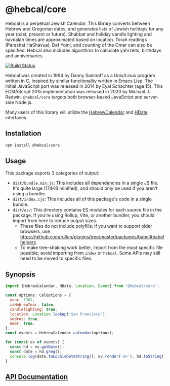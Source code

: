 # @hebcal/core

Hebcal is a perpetual Jewish Calendar. This library converts between
Hebrew and Gregorian dates, and generates lists of Jewish holidays for
any year (past, present or future).  Shabbat and holiday candle
lighting and havdalah times are approximated based on location. Torah
readings (Parashat HaShavua), Daf Yomi, and counting of the Omer can
also be specified. Hebcal also includes algorithms to calculate
yahrzeits, birthdays and anniversaries.

[![Build Status](https://github.com/hebcal/hebcal-es6/actions/workflows/node.js.yml/badge.svg)](https://github.com/hebcal/hebcal-es6/actions/workflows/node.js.yml)

Hebcal was created in 1994 by Danny Sadinoff as a Unix/Linux program
written in C, inspired by similar functionality written in Emacs
Lisp. The initial JavaScript port was released in 2014 by Eyal
Schachter (age 15). This ECMAScript 2015 implementation was released
in 2020 by Michael J. Radwin. `@hebcal/core` targets both
browser-based JavaScript and server-side Node.js.

Many users of this library will utilize the [HebrewCalendar](https://hebcal.github.io/api/core/classes/HebrewCalendar.html)
and [HDate](https://hebcal.github.io/api/hdate/classes/HDate.html) interfaces.

## Installation

```bash
npm install @hebcal/core
```

## Usage

This package exports 3 categories of output:

- `dist/bundle.min.js`: This includes all dependencies in a single JS file.  It's quite large (174KB minified), and should only be used if you aren't using a bundler.
- `dist/index.cjs`: This includes all of this package's code in a single bundle.
- `dist/es/`: This directory contains ES modules for each source file in the package.  If you're using Rollup, Vite, or another bundler, you should import from here to reduce output sizes.
  - These files do not include polyfills; if you want to support older browsers, use <https://github.com/rollup/plugins/tree/master/packages/babel#babelhelpers>
  - To make tree-shaking work better, import from the most specific file possible; avoid importing from `index` or `hebcal`.  Some APIs may still need to be moved to specific files.

## Synopsis

```javascript
import {HebrewCalendar, HDate, Location, Event} from '@hebcal/core';

const options: CalOptions = {
  year: 1981,
  isHebrewYear: false,
  candlelighting: true,
  location: Location.lookup('San Francisco'),
  sedrot: true,
  omer: true,
};
const events = HebrewCalendar.calendar(options);

for (const ev of events) {
  const hd = ev.getDate();
  const date = hd.greg();
  console.log(date.toLocaleDateString(), ev.render('en'), hd.toString());
}
```

## [API Documentation](https://hebcal.github.io/api/core/index.html)
